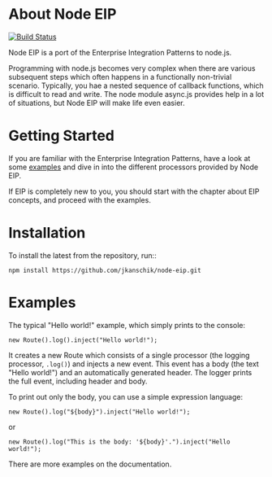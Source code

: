 # About Node EIP
[![Build Status](https://secure.travis-ci.org/jkanschik/node-eip.png)](http://travis-ci.org/jkanschik/node-eip)

Node EIP is a port of the Enterprise Integration Patterns to node.js.

Programming with node.js becomes very complex when there are various subsequent steps
which often happens in a functionally non-trivial scenario.
Typically, you hae a nested sequence of callback functions, which is difficult to read and write.
The node module async.js provides help in a lot of situations, but Node EIP will make life even easier.

# Getting Started

If you are familiar with the Enterprise Integration Patterns, have a look at some [examples](jkanschik.github.com/node-eip/doc/general/examples)
and dive in into the different processors provided by Node EIP.

If EIP is completely new to you, you should start with the chapter about EIP concepts, and proceed with the examples. 

# Installation

To install the latest from the repository, run::

    npm install https://github.com/jkanschik/node-eip.git

# Examples

The typical "Hello world!" example, which simply prints to the console:

    new Route().log().inject("Hello world!");
    
It creates a new Route which consists of a single processor (the logging processor, `.log()`) and injects a new event.
This event has a body (the text "Hello world!") and an automatically generated header.
The logger prints the full event, including header and body.

To print out only the body, you can use a simple expression language:

    new Route().log("${body}").inject("Hello world!");

or

	new Route().log("This is the body: '${body}'.").inject("Hello world!");
	
There are more examples on the documentation.